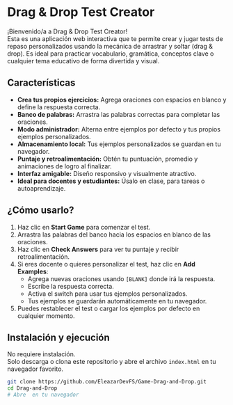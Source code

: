 # Drag & Drop Test Creator

¡Bienvenido/a a Drag & Drop Test Creator!  
Esta es una aplicación web interactiva que te permite crear y jugar tests de repaso personalizados usando la mecánica de arrastrar y soltar (drag & drop). Es ideal para practicar vocabulario, gramática, conceptos clave o cualquier tema educativo de forma divertida y visual.

## Características

- **Crea tus propios ejercicios:** Agrega oraciones con espacios en blanco y define la respuesta correcta.
- **Banco de palabras:** Arrastra las palabras correctas para completar las oraciones.
- **Modo administrador:** Alterna entre ejemplos por defecto y tus propios ejemplos personalizados.
- **Almacenamiento local:** Tus ejemplos personalizados se guardan en tu navegador.
- **Puntaje y retroalimentación:** Obtén tu puntuación, promedio y animaciones de logro al finalizar.
- **Interfaz amigable:** Diseño responsivo y visualmente atractivo.
- **Ideal para docentes y estudiantes:** Úsalo en clase, para tareas o autoaprendizaje.

## ¿Cómo usarlo?

1. Haz clic en **Start Game** para comenzar el test.
2. Arrastra las palabras del banco hacia los espacios en blanco de las oraciones.
3. Haz clic en **Check Answers** para ver tu puntaje y recibir retroalimentación.
4. Si eres docente o quieres personalizar el test, haz clic en **Add Examples**:
   - Agrega nuevas oraciones usando `[BLANK]` donde irá la respuesta.
   - Escribe la respuesta correcta.
   - Activa el switch para usar tus ejemplos personalizados.
   - Tus ejemplos se guardarán automáticamente en tu navegador.
5. Puedes restablecer el test o cargar los ejemplos por defecto en cualquier momento.

## Instalación y ejecución

No requiere instalación.  
Solo descarga o clona este repositorio y abre el archivo `index.html` en tu navegador favorito.

```bash
git clone https://github.com/EleazarDevFS/Game-Drag-and-Drop.git
cd Drag-and-Drop
# Abre  en tu navegador